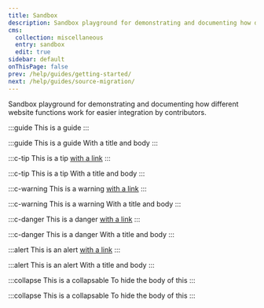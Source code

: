 ```yaml
---
title: Sandbox
description: Sandbox playground for demonstrating and documenting how different website functions work for easier integration by contributors.
cms:
  collection: miscellaneous
  entry: sandbox
  edit: true
sidebar: default
onThisPage: false
prev: /help/guides/getting-started/
next: /help/guides/source-migration/
---
```


Sandbox playground for demonstrating and documenting how different website functions work for easier integration by contributors.

:::guide
This is a guide
:::

:::guide This is a guide
With a title and body
:::

:::c-tip
This is a tip [with a link](#)
:::

:::c-tip This is a tip
With a title and body
:::

:::c-warning
This is a warning [with a link](#)
:::

:::c-warning This is a warning
With a title and body
:::

:::c-danger
This is a danger [with a link](#)
:::

:::c-danger This is a danger
With a title and body
:::

:::alert
This is an alert [with a link](#)
:::

:::alert This is an alert
With a title and body
:::

:::collapse This is a collapsable
To hide the body of this
:::

:::collapse This is a collapsable
To hide the body of this
:::
